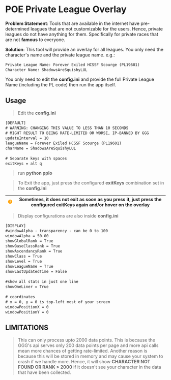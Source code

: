 # POE Private League Overlay

**Problem Statement**: Tools that are available in the internet have pre-determined leagues that are not customizable for the users. Hence, private leagues do not have anything for them. Specifically for private races that are not **famous** to everyone.

**Solution**: This tool will provide an overlay for all leagues. You only need the character's name and the private league name. e.g.:
```
Private League Name: Forever Exiled HCSSF Scourge (PL19601)
Character Name: ShadowsAreSquishyLUL
```

You only need to edit the **config.ini** and provide the full Private League Name (including the PL code) then run the app itself.

## Usage

> Edit the **config.ini**
```
[DEFAULT]
# WARNING: CHANGING THIS VALUE TO LESS THAN 10 SECONDS
# MIGHT RESULT TO BEING RATE-LIMITED OR WORSE, IP-BANNED BY GGG
updateInterval = 10
leagueName = Forever Exiled HCSSF Scourge (PL19601)
charName = ShadowsAreSquishyLUL

# Separate keys with spaces
exitKeys = alt q
```
> run **python pplo**

> To Exit the app, just press the configured **exitKeys** combination set in the **config.ini**

| ![Warning](/assets/warning.png) |  Sometimes, it does not exit as soon as you press it, just press the configured **exitKeys** again and/or hover on the overlay |
| -- | -- |

> Display configurations are also inside **config.ini**
```
[DISPLAY]
#windowAlpha - transparency - can be 0 to 100
windowAlpha = 50.00
showGlobalRank = True
showBaseClassRank = True
showAscendancyRank = True
showClass = True
showLevel = True
showLeagueName = True
showLastUpdatedTime = False

#show all stats in just one line
showOneLiner = True

# coordinates
# x = 0, y = 0 is top-left most of your screen
windowPositionX = 0
windowPositionY = 0
```

## LIMITATIONS

> This can only process upto 2000 data points. This is because the GGG's api serves only 200 data points per page and more api calls mean more chances of getting rate-limited. Another reason is because this will be stored in memory and may cause your system to crash if we handle more. Hence, it will show **CHARACTER NOT FOUND OR RANK > 2000** if it doesn't see your character in the data that have been collected.